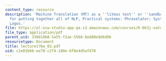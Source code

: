 ```yaml
---
content_type: resource
description: 'Machine Translation (MT) as a ''litmus test'' or ''sandbox'' (graveyard?)
  for putting together all of NLP, Practical systems: Phraselator; Systran (Babelfish);
  Logos.'
file: https://ol-ocw-studio-app-qa.s3.amazonaws.com/courses/6-863j-natural-language-and-the-computer-representation-of-knowledge-spring-2003/c2e01b66ee78c2f4180e6f8e4d5afd78_lecture17bw_03.pdf
file_type: application/pdf
parent_uid: 336018b8-5a55-f2ae-5568-8ed80e9d6d96
resourcetype: Document
title: lecture17bw_03.pdf
uid: c2e01b66-ee78-c2f4-180e-6f8e4d5afd78
---
```

